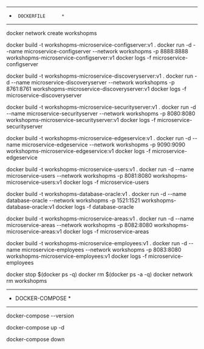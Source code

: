 ************************
*      DOCKERFILE      *
************************

docker network create workshopms

docker build -t workshopms-microservice-configserver:v1 .
docker run -d --name microservice-configserver --network workshopms -p 8888:8888 workshopms-microservice-configserver:v1
docker logs -f microservice-configserver

docker build -t workshopms-microservice-discoveryserver:v1 .
docker run -d --name microservice-discoveryserver --network workshopms -p 8761:8761 workshopms-microservice-discoveryserver:v1
docker logs -f microservice-discoveryserver

docker build -t workshopms-microservice-securityserver:v1 .
docker run -d --name microservice-securityserver --network workshopms -p 8080:8080 workshopms-microservice-securityserver:v1
docker logs -f microservice-securityserver

docker build -t workshopms-microservice-edgeservice:v1 .
docker run -d --name microservice-edgeservice --network workshopms -p 9090:9090 workshopms-microservice-edgeservice:v1
docker logs -f microservice-edgeservice

docker build -t workshopms-microservice-users:v1 .
docker run -d --name microservice-users --network workshopms -p 8081:8080 workshopms-microservice-users:v1
docker logs -f microservice-users

docker build -t workshopms-database-oracle:v1 .
docker run -d --name database-oracle --network workshopms -p 1521:1521 workshopms-database-oracle:v1
docker logs -f database-oracle

docker build -t workshopms-microservice-areas:v1 .
docker run -d --name microservice-areas --network workshopms -p 8082:8080 workshopms-microservice-areas:v1
docker logs -f microservice-areas

docker build -t workshopms-microservice-employees:v1 .
docker run -d --name microservice-employees --network workshopms -p 8083:8080 workshopms-microservice-employees:v1
docker logs -f microservice-employees

docker stop $(docker ps -q)
docker rm $(docker ps -a -q)
docker network rm workshopms

************************
*    DOCKER-COMPOSE    *
************************

docker-compose --version

docker-compose up -d

docker-compose down



